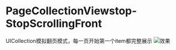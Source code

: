 # PageCollectionViewstop-StopScrollingFront
UICollection模拟翻页模式，每一页开始第一个item都完整展示
![效果](https://github.com/CLuRoad/PageCollectionViewstop-StopScrollingFront/blob/master/screenshot/final.GIF?raw=true)
